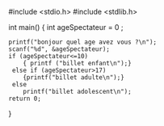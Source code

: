 #include <stdio.h>
#include <stdlib.h>

int main()
{
    int ageSpectateur = 0 ;

    printf("bonjour quel age avez vous ?\n");
    scanf("%d", &ageSpectateur);
    if (ageSpectateur<=10)
        { printf ("billet enfant\n");}
     else if (ageSpectateur>17)
        {printf("billet adulte\n");}
     else
        printf("billet adolescent\n");
    return 0;
}

